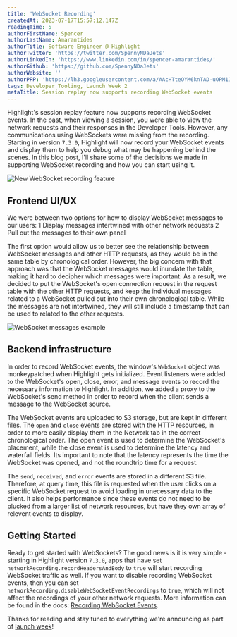 ```yaml
---
title: 'WebSocket Recording'
createdAt: 2023-07-17T15:57:12.147Z
readingTime: 5
authorFirstName: Spencer
authorLastName: Amarantides
authorTitle: Software Engineer @ Highlight
authorTwitter: 'https://twitter.com/SpennyNDaJets'
authorLinkedIn: 'https://www.linkedin.com/in/spencer-amarantides/'
authorGithub: 'https://github.com/SpennyNDaJets'
authorWebsite: ''
authorPFP: 'https://lh3.googleusercontent.com/a/AAcHTteOYM6knTAD-uOPM1JP56Yn4WlsGya6Dpnhq_ak6UJUY3Q=s576-c-no'
tags: Developer Tooling, Launch Week 2
metaTitle: Session replay now supports recording WebSocket events
---
```


Highlight's session replay feature now supports recording WebSocket events. In the past, when viewing a session, you were able to view the network requests and their responses in the Developer Tools. However, any communications using WebSockets were missing from the recording. Starting in version `7.3.0`, Highlight will now record your WebSocket events and display them to help you debug what may be happening behind the scenes. In this blog post, I'll share some of the decisions we made in supporting WebSocket recording and how you can start using it.

![New WebSocket recording feature](/images/blog/web-socket-recording/overview.png)

## Frontend UI/UX

We were between two options for how to display WebSocket messages to our users:
  1 Display messages intertwined with other network requests
  2 Pull out the messages to their own panel

The first option would allow us to better see the relationship between WebSocket messages and other HTTP requests, as they would be in the same table by chronological order. However, the big concern with that approach was that the WebSocket messages would inundate the table, making it hard to decipher which messages were important. As a result, we decided to put the WebSocket's open connection request in the request table with the other HTTP requests, and keep the individual messages related to a WebSocket pulled out into their own chronological table. While the messages are not intertwined, they will still include a timestamp that can be used to related to the other requests.

![WebSocket messages example](/images/blog/web-socket-recording/messages.png)

## Backend infrastructure

In order to record WebSocket events, the window's `WebSocket` object was monkeypatched when Highlight gets initialized. Event listeners were added to the WebSocket's open, close, error, and message events to record the necessary information to Highlight. In addition, we added a proxy to the WebSocket's send method in order to record when the client sends a message to the WebSocket source.

The WebSocket events are uploaded to S3 storage, but are kept in different files. The `open` and `close` events are stored with the HTTP resources, in order to more easily display them in the Network tab in the correct chronological order. The open event is used to determine the WebSocket's placement, while the close event is used to determine the latency and waterfall fields. Its important to note that the latency represents the time the WebSocket was opened, and not the roundtrip time for a request.

The `send`, `received`, and `error` events are stored in a different S3 file. Therefore, at query time, this file is requested when the user clicks on a specific WebSocket request to avoid loading in unecessary data to the client. It also helps performance since these events do not need to be plucked from a larger list of network resources, but have they own array of relevent events to display.

## Getting Started

Ready to get started with WebSockets? The good news is it is very simple - starting in Highlight version `7.3.0`, apps that have set `networkRecording.recordHeadersAndBody` to `true` will start recording WebSocket traffic as well. If you want to disable recording WebSocket events, then you can set `networkRecording.disableWebSocketEventRecordings` to `true`, which will not affect the recordings of your other network requests. More information can be found in the docs: [Recording WebSocket Events](https://www.highlight.io/docs/getting-started/client-sdk/replay-configuration/recording-web-socket-events).

Thanks for reading and stay tuned to everything we're announcing as part of [launch week](https://highlight.io/launch-week)!
